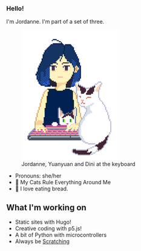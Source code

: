 ### Hello!

I'm Jordanne. I'm part of a set of three.

<figure>
<img src="setof3_400percent.gif" style="image-rendering: crisp-edges;" alt="Jordanne, Dini and Yuanyuan at the keyboard" width="256px">
<figcaption>Jordanne, Yuanyuan and Dini at the keyboard</figcaption>
</figure>

- Pronouns: she/her
- 🧶 My Cats Rule Everything Around Me
- 🍞 I love eating bread.

## What I'm working on
- Static sites with Hugo!
- Creative coding with p5.js!
- A bit of Python with microcontrollers
- Always be [Scratching](https://scratch.mit.edu/users/FrogWithLargeHead/)
